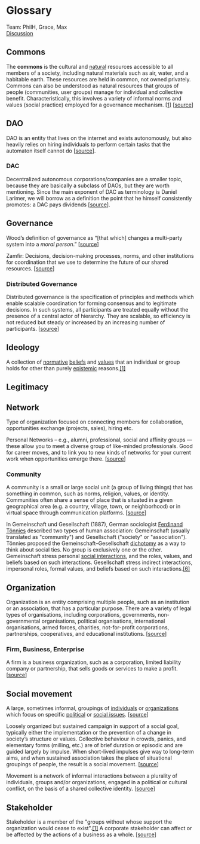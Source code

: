 # Glossary

Team: PhilH, Grace, Max  
[Discussion](https://daotalk.org/t/dgov-dao-governance-glossary/408)

## Commons

The **commons** is the cultural and [natural](https://en.wikipedia.org/wiki/Natural) resources accessible to all members of a society, including natural materials such as air, water, and a habitable earth. These resources are held in common, not owned privately. Commons can also be understood as natural resources that groups of people \(communities, user groups\) manage for individual and collective benefit. Characteristically, this involves a variety of informal norms and values \(social practice\) employed for a governance mechanism. [\[1\]](https://en.wikipedia.org/wiki/Commons#cite_note-1) \[[source](https://en.wikipedia.org/wiki/Commons)\]

## DAO

DAO is an entity that lives on the internet and exists autonomously, but also heavily relies on hiring individuals to perform certain tasks that the automaton itself cannot do \[[source](https://blog.ethereum.org/2014/05/06/daos-dacs-das-and-more-an-incomplete-terminology-guide/)\].

### DAC

Decentralized autonomous corporations/companies are a smaller topic, because they are basically a subclass of DAOs, but they are worth mentioning. Since the main exponent of DAC as terminology is Daniel Larimer, we will borrow as a definition the point that he himself consistently promotes: a DAC pays dividends \[[source](https://blog.ethereum.org/2014/05/06/daos-dacs-das-and-more-an-incomplete-terminology-guide/)\]. 

## Governance

Wood’s definition of governance as “\[that which\] changes a multi-party system into a _moral person_.” \[[source](https://medium.com/cryptolawreview/the-wood-zamfir-governance-debates-80e92436a457)\]

Zamfir: Decisions, decision-making processes, norms, and other institutions for coordination that we use to determine the future of our shared resources. \[[source](https://medium.com/cryptolawreview/the-wood-zamfir-governance-debates-80e92436a457)\]

### Distributed Governance

Distributed governance is the specification of principles and methods which enable scalable coordination for forming consensus and to legitimate decisions. In such systems, all participants are treated equally without the presence of a central actor of hierarchy. They are scalable, so efficiency is not reduced but steady or increased by an increasing number of participants. \[[source](https://medium.com/dgov/what-is-distributed-governance-3b103eb082c0)\]

## Ideology

A collection of [normative](https://en.wikipedia.org/wiki/Normative) [beliefs](https://en.wikipedia.org/wiki/Beliefs) and [values](https://en.wikipedia.org/wiki/Values) that an individual or group holds for other than purely [epistemic](https://en.wikipedia.org/wiki/Epistemic) reasons.[\[1\]](https://en.wikipedia.org/wiki/Ideology#cite_note-1)

## Legitimacy



## Network

Type of organization focused on connecting members for collaboration, opportunities exchange \(projects, sales\), hiring etc. 

Personal Networks – e.g., alumni, professional, social and affinity groups — these allow you to meet a diverse group of like-minded professionals. Good for career moves, and to link you to new kinds of networks for your current work when opportunities emerge there. \[[source](https://100trillion.wordpress.com/2008/06/21/three-types-of-professional-networks/)\]

### Community

A community is a small or large social unit \(a group of living things\) that has something in common, such as norms, religion, values, or identity. Communities often share a sense of place that is situated in a given geographical area \(e.g. a country, village, town, or neighborhood\) or in virtual space through communication platforms. \[[source](https://en.wikipedia.org/wiki/Community)\]

In Gemeinschaft und Gesellschaft \(1887\), German sociologist [Ferdinand Tönnies](https://en.wikipedia.org/wiki/Ferdinand_T%C3%B6nnies) described two types of human association: Gemeinschaft \(usually translated as "community"\) and Gesellschaft \("society" or "association"\). Tönnies proposed the Gemeinschaft–Gesellschaft [dichotomy](https://en.wikipedia.org/wiki/Dichotomy) as a way to think about social ties. No group is exclusively one or the other. Gemeinschaft stress personal [social interactions](https://en.wikipedia.org/wiki/Social_interaction), and the roles, values, and beliefs based on such interactions. Gesellschaft stress indirect interactions, impersonal roles, formal values, and beliefs based on such interactions.[\[6\]](https://en.wikipedia.org/wiki/Community#cite_note-6)

## Organization

Organization is an entity comprising multiple people, such as an institution or an association, that has a particular purpose. There are a variety of legal types of organisations, including corporations, governments, non-governmental organisations, political organisations, international organisations, armed forces, charities, not-for-profit corporations, partnerships, cooperatives, and educational institutions. \[[source](https://en.wikipedia.org/wiki/Organization)\]

### Firm, Business, Enterprise

A firm is a business organization, such as a corporation, limited liability company or partnership, that sells goods or services to make a profit. \[[source](https://www.investopedia.com/terms/f/firm.asp)\]

## Social movement

A large, sometimes informal, groupings of [individuals](https://en.wikipedia.org/wiki/Individual) or [organizations](https://en.wikipedia.org/wiki/Organization) which focus on specific [political](https://en.wikipedia.org/wiki/Politics) or [social issues](https://en.wikipedia.org/wiki/Social_issue). \[[source](https://en.wikipedia.org/wiki/Social_movement)\] 

Loosely organized but sustained campaign in support of a social goal, typically either the implementation or the prevention of a change in society’s structure or values. Collective behaviour in crowds, panics, and elementary forms \(milling, etc.\) are of brief duration or episodic and are guided largely by impulse. When short-lived impulses give way to long-term aims, and when sustained association takes the place of situational groupings of people, the result is a social movement. \[[source](https://www.britannica.com/topic/social-movement)\]

Movement is a network of informal interactions between a plurality of individuals, groups and/or organizations, engaged in a political or cultural conflict, on the basis of a shared collective identity. \[[source](https://www.researchgate.net/publication/227630891_The_Concept_of_Social_Movement)\]

## Stakeholder

Stakeholder is a member of the "groups without whose support the organization would cease to exist".[\[1\]](https://en.wikipedia.org/wiki/Stakeholder_%28corporate%29#cite_note-1) A corporate stakeholder can affect or be affected by the actions of a business as a whole. \[[source](https://en.wikipedia.org/wiki/Stakeholder_%28corporate%29)\]

## 

